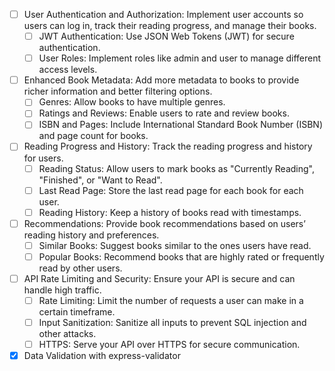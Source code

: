- [ ] User Authentication and Authorization:
    Implement user accounts so users can log in, track their reading progress, and manage their books.
    - [ ] JWT Authentication: Use JSON Web Tokens (JWT) for secure authentication.
    - [ ] User Roles: Implement roles like admin and user to manage different access levels.

- [ ] Enhanced Book Metadata:
    Add more metadata to books to provide richer information and better filtering options.
    - [ ] Genres: Allow books to have multiple genres.
    - [ ] Ratings and Reviews: Enable users to rate and review books.
    - [ ] ISBN and Pages: Include International Standard Book Number (ISBN) and page count for books.

- [ ] Reading Progress and History:
    Track the reading progress and history for users.
    - [ ] Reading Status: Allow users to mark books as "Currently Reading", "Finished", or "Want to Read".
    - [ ] Last Read Page: Store the last read page for each book for each user.
    - [ ] Reading History: Keep a history of books read with timestamps.

- [ ] Recommendations:
    Provide book recommendations based on users’ reading history and preferences.
    - [ ] Similar Books: Suggest books similar to the ones users have read.
    - [ ] Popular Books: Recommend books that are highly rated or frequently read by other users.

- [ ] API Rate Limiting and Security:
    Ensure your API is secure and can handle high traffic.
    - [ ] Rate Limiting: Limit the number of requests a user can make in a certain timeframe.
    - [ ] Input Sanitization: Sanitize all inputs to prevent SQL injection and other attacks.
    - [ ] HTTPS: Serve your API over HTTPS for secure communication.

- [x] Data Validation with express-validator